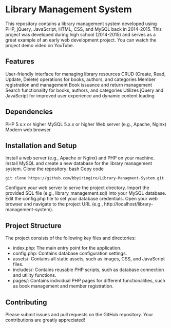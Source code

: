 # Library Management System

This repository contains a library management system developed using PHP, jQuery, JavaScript, HTML, CSS, and MySQL back in 2014-2015. This project was developed during high school (2014-2015) and serves as a great example of an early web development project. You can watch the project demo video on YouTube.

## Features

User-friendly interface for managing library resources
CRUD (Create, Read, Update, Delete) operations for books, authors, and categories
Member registration and management
Book issuance and return management
Search functionality for books, authors, and categories
Utilizes jQuery and JavaScript for improved user experience and dynamic content loading
## Dependencies

PHP 5.x.x or higher
MySQL 5.x.x or higher
Web server (e.g., Apache, Nginx)
Modern web browser

##  Installation and Setup

Install a web server (e.g., Apache or Nginx) and PHP on your machine.
Install MySQL and create a new database for the library management system.
Clone the repository:
bash
Copy code
```
git clone https://github.com/bbyiringiro/Library-Managment-System.git
```
Configure your web server to serve the project directory.
Import the provided SQL file (e.g., library_management.sql) into your MySQL database.
Edit the config.php file to set your database credentials.
Open your web browser and navigate to the project URL (e.g., http://localhost/library-management-system).

## Project Structure

The project consists of the following key files and directories:

* index.php: The main entry point for the application.
* config.php: Contains database configuration settings.
* assets/: Contains all static assets, such as images, CSS, and JavaScript files.
* includes/: Contains reusable PHP scripts, such as database connection and utility functions.
* pages/: Contains individual PHP pages for different functionalities, such as book management and member registration.

## Contributing

Please submit issues and pull requests on the GitHub repository. Your contributions are greatly appreciated!
